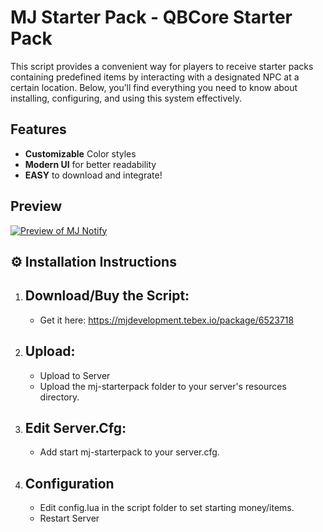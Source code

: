 # MJ Starter Pack - QBCore Starter Pack

This script provides a convenient way for players to receive starter packs containing predefined items by interacting with a designated NPC at a certain location. Below, you’ll find everything you need to know about installing, configuring, and using this system effectively.

## Features
- **Customizable** Color styles
- **Modern UI** for better readability
- **EASY** to download and integrate!

## Preview
[![Preview of MJ Notify](https://img.youtube.com/vi/pKYESv4-OwI/maxresdefault.jpg)](https://www.youtube.com/watch?v=pKYESv4-OwI)

## ⚙️ Installation Instructions 

1. ## Download/Buy the Script:
   - Get it here: https://mjdevelopment.tebex.io/package/6523718

3. ## Upload:  
   - Upload to Server
   - Upload the mj-starterpack folder to your server's resources directory.

4. ## Edit Server.Cfg: 
   - Add start mj-starterpack to your server.cfg.
  
5. ## Configuration
    - Edit config.lua in the script folder to set starting money/items.
    - Restart Server
